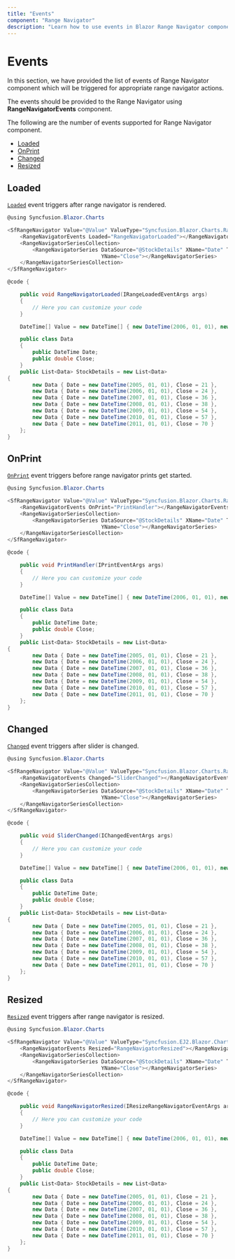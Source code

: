 ```yaml
---
title: "Events"
component: "Range Navigator"
description: "Learn how to use events in Blazor Range Navigator component."
---
```


# Events

In this section, we have provided the list of events of Range Navigator component which will be
triggered for appropriate range navigator actions.

The events should be provided to the Range Navigator using **RangeNavigatorEvents** component.

The following are the number of events supported for Range Navigator component.

* [Loaded](events/#loaded)
* [OnPrint](events/#onprint)
* [Changed](events/#changed)
* [Resized](events/#resized)

## Loaded

[`Loaded`](https://help.syncfusion.com/cr/cref_files/blazor/Syncfusion.Blazor~Syncfusion.Blazor.Charts.RangeNavigatorEvents~Loaded.html) event triggers after range navigator is rendered.

```csharp
@using Syncfusion.Blazor.Charts

<SfRangeNavigator Value="@Value" ValueType="Syncfusion.Blazor.Charts.RangeValueType.DateTime" IntervalType="RangeIntervalType.Years">
    <RangeNavigatorEvents Loaded="RangeNavigatorLoaded"></RangeNavigatorEvents>
    <RangeNavigatorSeriesCollection>
        <RangeNavigatorSeries DataSource="@StockDetails" XName="Date" Type="RangeNavigatorType.Line"
                              YName="Close"></RangeNavigatorSeries>
    </RangeNavigatorSeriesCollection>
</SfRangeNavigator>

@code {

    public void RangeNavigatorLoaded(IRangeLoadedEventArgs args)
    {
        // Here you can customize your code
    }

    DateTime[] Value = new DateTime[] { new DateTime(2006, 01, 01), new DateTime(2008, 01, 01) };

    public class Data
    {
        public DateTime Date;
        public double Close;
    }
    public List<Data> StockDetails = new List<Data>
{
        new Data { Date = new DateTime(2005, 01, 01), Close = 21 },
        new Data { Date = new DateTime(2006, 01, 01), Close = 24 },
        new Data { Date = new DateTime(2007, 01, 01), Close = 36 },
        new Data { Date = new DateTime(2008, 01, 01), Close = 38 },
        new Data { Date = new DateTime(2009, 01, 01), Close = 54 },
        new Data { Date = new DateTime(2010, 01, 01), Close = 57 },
        new Data { Date = new DateTime(2011, 01, 01), Close = 70 }
    };
}
```

## OnPrint

[`OnPrint`](https://help.syncfusion.com/cr/cref_files/blazor/Syncfusion.Blazor~Syncfusion.Blazor.Charts.RangeNavigatorEvents~OnPrint.html) event triggers before range navigator prints get started.

```csharp
@using Syncfusion.Blazor.Charts

<SfRangeNavigator Value="@Value" ValueType="Syncfusion.Blazor.Charts.RangeValueType.DateTime" IntervalType="RangeIntervalType.Years">
    <RangeNavigatorEvents OnPrint="PrintHandler"></RangeNavigatorEvents>
    <RangeNavigatorSeriesCollection>
        <RangeNavigatorSeries DataSource="@StockDetails" XName="Date" Type="RangeNavigatorType.Line"
                              YName="Close"></RangeNavigatorSeries>
    </RangeNavigatorSeriesCollection>
</SfRangeNavigator>

@code {

    public void PrintHandler(IPrintEventArgs args)
    {
        // Here you can customize your code
    }

    DateTime[] Value = new DateTime[] { new DateTime(2006, 01, 01), new DateTime(2008, 01, 01) };

    public class Data
    {
        public DateTime Date;
        public double Close;
    }
    public List<Data> StockDetails = new List<Data>
{
        new Data { Date = new DateTime(2005, 01, 01), Close = 21 },
        new Data { Date = new DateTime(2006, 01, 01), Close = 24 },
        new Data { Date = new DateTime(2007, 01, 01), Close = 36 },
        new Data { Date = new DateTime(2008, 01, 01), Close = 38 },
        new Data { Date = new DateTime(2009, 01, 01), Close = 54 },
        new Data { Date = new DateTime(2010, 01, 01), Close = 57 },
        new Data { Date = new DateTime(2011, 01, 01), Close = 70 }
    };
}
```

## Changed

[`Changed`](https://help.syncfusion.com/cr/cref_files/blazor/Syncfusion.Blazor~Syncfusion.Blazor.Charts.RangeNavigatorEvents~Changed.html) event triggers after slider is changed.

```csharp
@using Syncfusion.Blazor.Charts

<SfRangeNavigator Value="@Value" ValueType="Syncfusion.Blazor.Charts.RangeValueType.DateTime" IntervalType="RangeIntervalType.Years">
    <RangeNavigatorEvents Changed="SliderChanged"></RangeNavigatorEvents>
    <RangeNavigatorSeriesCollection>
        <RangeNavigatorSeries DataSource="@StockDetails" XName="Date" Type="RangeNavigatorType.Line"
                              YName="Close"></RangeNavigatorSeries>
    </RangeNavigatorSeriesCollection>
</SfRangeNavigator>

@code {

    public void SliderChanged(IChangedEventArgs args)
    {
        // Here you can customize your code
    }

    DateTime[] Value = new DateTime[] { new DateTime(2006, 01, 01), new DateTime(2008, 01, 01) };

    public class Data
    {
        public DateTime Date;
        public double Close;
    }
    public List<Data> StockDetails = new List<Data>
{
        new Data { Date = new DateTime(2005, 01, 01), Close = 21 },
        new Data { Date = new DateTime(2006, 01, 01), Close = 24 },
        new Data { Date = new DateTime(2007, 01, 01), Close = 36 },
        new Data { Date = new DateTime(2008, 01, 01), Close = 38 },
        new Data { Date = new DateTime(2009, 01, 01), Close = 54 },
        new Data { Date = new DateTime(2010, 01, 01), Close = 57 },
        new Data { Date = new DateTime(2011, 01, 01), Close = 70 }
    };
}
```

## Resized

[`Resized`](https://help.syncfusion.com/cr/cref_files/blazor/Syncfusion.Blazor~Syncfusion.Blazor.Charts.RangeNavigatorEvents~Resized.html) event triggers after range navigator is resized.

```csharp
@using Syncfusion.Blazor.Charts

<SfRangeNavigator Value="@Value" ValueType="Syncfusion.EJ2.Blazor.Charts.RangeValueType.DateTime" IntervalType="RangeIntervalType.Years">
    <RangeNavigatorEvents Resized="RangeNavigatorResized"></RangeNavigatorEvents>
    <RangeNavigatorSeriesCollection>
        <RangeNavigatorSeries DataSource="@StockDetails" XName="Date" Type="RangeNavigatorType.Line"
                              YName="Close"></RangeNavigatorSeries>
    </RangeNavigatorSeriesCollection>
</SfRangeNavigator>

@code {

    public void RangeNavigatorResized(IResizeRangeNavigatorEventArgs args)
    {
        // Here you can customize your code
    }

    DateTime[] Value = new DateTime[] { new DateTime(2006, 01, 01), new DateTime(2008, 01, 01) };

    public class Data
    {
        public DateTime Date;
        public double Close;
    }
    public List<Data> StockDetails = new List<Data>
{
        new Data { Date = new DateTime(2005, 01, 01), Close = 21 },
        new Data { Date = new DateTime(2006, 01, 01), Close = 24 },
        new Data { Date = new DateTime(2007, 01, 01), Close = 36 },
        new Data { Date = new DateTime(2008, 01, 01), Close = 38 },
        new Data { Date = new DateTime(2009, 01, 01), Close = 54 },
        new Data { Date = new DateTime(2010, 01, 01), Close = 57 },
        new Data { Date = new DateTime(2011, 01, 01), Close = 70 }
    };
}
```
